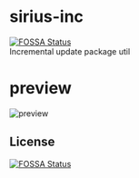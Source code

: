 # sirius-inc
[![FOSSA Status](https://app.fossa.io/api/projects/git%2Bgithub.com%2Fnekolr%2Fsirius-inc.svg?type=shield)](https://app.fossa.io/projects/git%2Bgithub.com%2Fnekolr%2Fsirius-inc?ref=badge_shield)  
Incremental update package util

# preview
![preview](https://github.com/nekolr/sirius-inc/blob/master/snapshot/sirius-inc.png)


## License
[![FOSSA Status](https://app.fossa.io/api/projects/git%2Bgithub.com%2Fnekolr%2Fsirius-inc.svg?type=large)](https://app.fossa.io/projects/git%2Bgithub.com%2Fnekolr%2Fsirius-inc?ref=badge_large)
